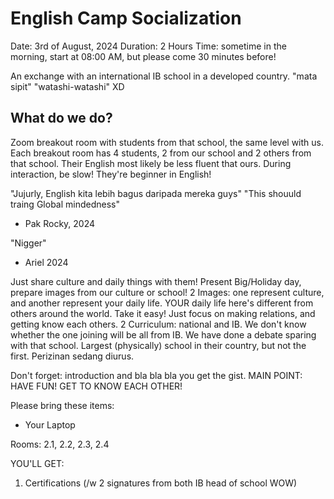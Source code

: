 # English Camp Socialization

Date: 3rd of August, 2024
Duration: 2 Hours
Time: sometime in the morning, start at 08:00 AM, but please come 30 minutes before!

An exchange with an international IB school in a developed country.
"mata sipit"
"watashi-watashi" XD

## What do we do?

Zoom breakout room with students from that school,
the same level with us.
Each breakout room has 4 students, 2 from our school and 2 others from that school.
Their English most likely be less fluent that ours.
During interaction, be slow!
They're beginner in English!

"Jujurly, English kita lebih bagus daripada mereka guys"
"This shouuld traing Global mindedness"
- Pak Rocky, 2024

"Nigger"
- Ariel 2024

Just share culture and daily things with them!
Present Big/Holiday day, prepare images from our culture or school!
2 Images: one represent culture, and another represent your daily life.
YOUR daily life here's different from others around the world.
Take it easy!
Just focus on making relations, and getting know each others.
2 Curriculum: national and IB.
We don't know whether the one joining will be all from IB.
We have done a debate sparing with that school.
Largest (physically) school in their country, but not the first.
Perizinan sedang diurus.

Don't forget: introduction and bla bla bla you get the gist.
MAIN POINT: HAVE FUN! GET TO KNOW EACH OTHER!

Please bring these items:

- Your Laptop

Rooms: 2.1, 2.2, 2.3, 2.4

YOU'LL GET:

1. Certifications (/w 2 signatures from both IB head of school WOW)

